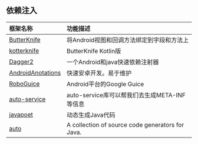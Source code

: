 ## **依赖注入**

| 框架名称                                     | 功能描述                                     |
| :--------------------------------------- | :--------------------------------------- |
| [ButterKnife](https://github.com/JakeWharton/butterknife) | 将Android视图和回调方法绑定到字段和方法上                 |
| [kotterknife](https://github.com/JakeWharton/kotterknife) | ButterKnife Kotlin版                      |
| [Dagger2](https://github.com/google/dagger) | 一个Android和java快速依赖注射器                    |
| [AndroidAnotations](https://github.com/androidannotations/androidannotations) | 快速安卓开发。易于维护                              |
| [RoboGuice](https://github.com/roboguice/roboguice) | Android平台的Google Guice                   |
| [auto-service](https://github.com/google/auto/tree/master/service) | auto-service库可以帮我们去生成META-INF等信息         |
| [javapoet](https://github.com/square/javapoet) | 动态生成Java代码                               |
| [auto](https://github.com/google/auto/)  | A collection of source code generators for Java. |
